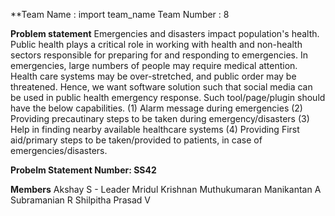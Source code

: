 **Team Name : import team_name
Team Number : 8 

**Problem statement**
Emergencies and disasters impact population's health. Public health plays a critical role in working with health and non-health sectors responsible for preparing for and responding to emergencies. In emergencies, large numbers of people may require medical attention. Health care systems may be over-stretched, and public order may be threatened. Hence, we want software solution such that social media can be used in public health emergency response. Such tool/page/plugin should have the below capabilities. (1) Alarm message during emergencies (2) Providing precautinary steps to be taken during emergency/disasters (3) Help in finding nearby available healthcare systems (4) Providing First aid/primary steps to be taken/provided to patients, in case of emergencies/disasters.

**Probelm Statement Number: SS42**

**Members**
Akshay S - Leader
Mridul Krishnan
Muthukumaran
Manikantan A
Subramanian R
Shilpitha Prasad V
